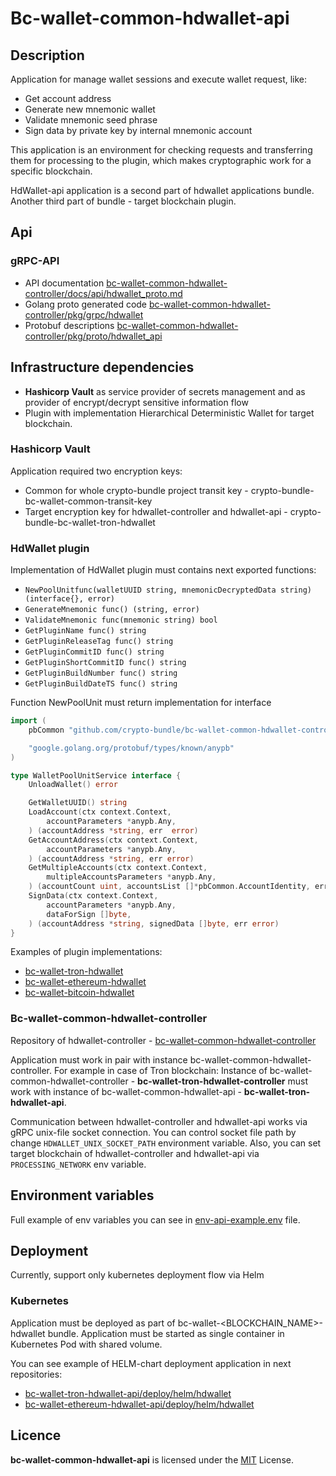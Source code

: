 # Bc-wallet-common-hdwallet-api

## Description

Application for manage wallet sessions and execute wallet request, like: 
 - Get account address
 - Generate new mnemonic wallet
 - Validate mnemonic seed phrase
 - Sign data by private key by internal mnemonic account

This application is an environment for checking requests and transferring them for processing to the plugin, 
which makes cryptographic work for a specific blockchain.

HdWallet-api application is a second part of hdwallet applications bundle.
Another third part of bundle - target blockchain plugin.

## Api

### gRPC-API
* API documentation [bc-wallet-common-hdwallet-controller/docs/api/hdwallet_proto.md](https://github.com/crypto-bundle/bc-wallet-common-hdwallet-controller/blob/develop/docs/api/hdwallet_proto.md)
* Golang proto generated code [bc-wallet-common-hdwallet-controller/pkg/grpc/hdwallet](https://github.com/crypto-bundle/bc-wallet-common-hdwallet-controller/tree/develop/pkg/grpc/hdwallet)
* Protobuf descriptions [bc-wallet-common-hdwallet-controller/pkg/proto/hdwallet_api](https://github.com/crypto-bundle/bc-wallet-common-hdwallet-controller/tree/develop/pkg/proto/hdwallet_api)

## Infrastructure dependencies

* **Hashicorp Vault** as service provider of secrets management and as provider of encrypt/decrypt sensitive information flow
* Plugin with implementation Hierarchical Deterministic Wallet for target blockchain.

### Hashicorp Vault

Application required two encryption keys:
* Common for whole crypto-bundle project transit key - crypto-bundle-bc-wallet-common-transit-key
* Target encryption key for hdwallet-controller and hdwallet-api - crypto-bundle-bc-wallet-tron-hdwallet

### HdWallet plugin

Implementation of HdWallet plugin must contains next exported functions:
* ```NewPoolUnitfunc(walletUUID string, mnemonicDecryptedData string) (interface{}, error)```
* ```GenerateMnemonic func() (string, error)```
* ```ValidateMnemonic func(mnemonic string) bool```
* ```GetPluginName func() string```
* ```GetPluginReleaseTag func() string```
* ```GetPluginCommitID func() string```
* ```GetPluginShortCommitID func() string```
* ```GetPluginBuildNumber func() string```
* ```GetPluginBuildDateTS func() string```

Function NewPoolUnit must return implementation for interface
```Go
import (
    pbCommon "github.com/crypto-bundle/bc-wallet-common-hdwallet-controller/pkg/grpc/common"

    "google.golang.org/protobuf/types/known/anypb"
)

type WalletPoolUnitService interface {
	UnloadWallet() error

	GetWalletUUID() string
	LoadAccount(ctx context.Context,
		accountParameters *anypb.Any,
	) (accountAddress *string, err  error)
	GetAccountAddress(ctx context.Context,
		accountParameters *anypb.Any,
	) (accountAddress *string, err error)
	GetMultipleAccounts(ctx context.Context,
		multipleAccountsParameters *anypb.Any,
	) (accountCount uint, accountsList []*pbCommon.AccountIdentity, err error)
	SignData(ctx context.Context,
		accountParameters *anypb.Any,
		dataForSign []byte,
	) (accountAddress *string, signedData []byte, err error)
}
```

Examples of plugin implementations:
* [bc-wallet-tron-hdwallet](https://github.com/crypto-bundle/bc-wallet-tron-hdwallet)
* [bc-wallet-ethereum-hdwallet](https://github.com/crypto-bundle/bc-wallet-ethereum-hdwallet)
* [bc-wallet-bitcoin-hdwallet](https://github.com/crypto-bundle/bc-wallet-bitcoin-hdwallet)

### Bc-wallet-common-hdwallet-controller

Repository of hdwallet-controller - [bc-wallet-common-hdwallet-controller](https://github.com/crypto-bundle/bc-wallet-tron-hdwallet-controller)

Application must work in pair with instance bc-wallet-common-hdwallet-controller.
For example in case of Tron blockchain:
Instance of bc-wallet-common-hdwallet-controller - **bc-wallet-tron-hdwallet-controller** must work with instance
of bc-wallet-common-hdwallet-api - **bc-wallet-tron-hdwallet-api**.

Communication between hdwallet-controller and hdwallet-api works via gRPC unix-file socket connection.
You can control socket file path by change `HDWALLET_UNIX_SOCKET_PATH` environment variable.
Also, you can set target blockchain of hdwallet-controller and hdwallet-api via `PROCESSING_NETWORK` env variable.

## Environment variables

Full example of env variables you can see in  [env-api-example.env](./env-controller-example.env) file.

## Deployment

Currently, support only kubernetes deployment flow via Helm

### Kubernetes
Application must be deployed as part of bc-wallet-<BLOCKCHAIN_NAME>-hdwallet bundle.
Application must be started as single container in Kubernetes Pod with shared volume.

You can see example of HELM-chart deployment application in next repositories:
* [bc-wallet-tron-hdwallet-api/deploy/helm/hdwallet](https://github.com/crypto-bundle/bc-wallet-tron-hdwallet/tree/develop/deploy/helm/hdwallet)
* [bc-wallet-ethereum-hdwallet-api/deploy/helm/hdwallet](https://github.com/crypto-bundle/bc-wallet-ethereum-hdwallet/tree/develop/deploy/helm/hdwallet)

## Licence

**bc-wallet-common-hdwallet-api** is licensed under the [MIT](./LICENSE) License.